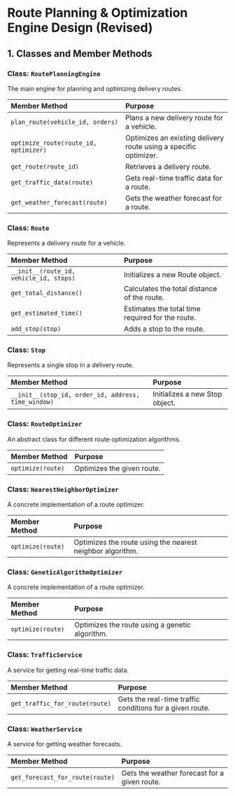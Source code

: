 # Route Planning & Optimization Engine Design (Revised)

## 1. Classes and Member Methods

### Class: `RoutePlanningEngine`

The main engine for planning and optimizing delivery routes.

| Member Method | Purpose |
| :--- | :--- |
| `plan_route(vehicle_id, orders)` | Plans a new delivery route for a vehicle. |
| `optimize_route(route_id, optimizer)` | Optimizes an existing delivery route using a specific optimizer. |
| `get_route(route_id)` | Retrieves a delivery route. |
| `get_traffic_data(route)` | Gets real-time traffic data for a route. |
| `get_weather_forecast(route)` | Gets the weather forecast for a route. |

### Class: `Route`

Represents a delivery route for a vehicle.

| Member Method | Purpose |
| :--- | :--- |
| `__init__(route_id, vehicle_id, stops)` | Initializes a new Route object. |
| `get_total_distance()` | Calculates the total distance of the route. |
| `get_estimated_time()` | Estimates the total time required for the route. |
| `add_stop(stop)` | Adds a stop to the route. |

### Class: `Stop`

Represents a single stop in a delivery route.

| Member Method | Purpose |
| :--- | :--- |
| `__init__(stop_id, order_id, address, time_window)` | Initializes a new Stop object. |

### Class: `RouteOptimizer`

An abstract class for different route optimization algorithms.

| Member Method | Purpose |
| :--- | :--- |
| `optimize(route)` | Optimizes the given route. |

### Class: `NearestNeighborOptimizer`

A concrete implementation of a route optimizer.

| Member Method | Purpose |
| :--- | :--- |
| `optimize(route)` | Optimizes the route using the nearest neighbor algorithm. |

### Class: `GeneticAlgorithmOptimizer`

A concrete implementation of a route optimizer.

| Member Method | Purpose |
| :--- | :--- |
| `optimize(route)` | Optimizes the route using a genetic algorithm. |

### Class: `TrafficService`

A service for getting real-time traffic data.

| Member Method | Purpose |
| :--- | :--- |
| `get_traffic_for_route(route)` | Gets the real-time traffic conditions for a given route. |

### Class: `WeatherService`

A service for getting weather forecasts.

| Member Method | Purpose |
| :--- | :--- |
| `get_forecast_for_route(route)` | Gets the weather forecast for a given route. |